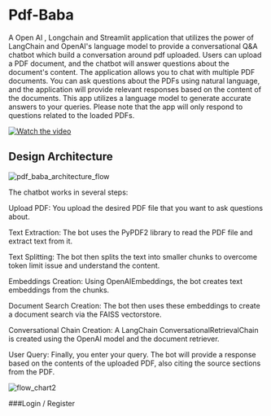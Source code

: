 # Pdf-Baba
A Open AI , Longchain and  Streamlit application that utilizes the power of LangChain and OpenAI's language model to provide a conversational Q&A chatbot which build a conversation around pdf uploaded. Users can upload a PDF document, and the chatbot will answer questions about the document's content. The application allows you to chat with multiple PDF documents. You can ask questions about the PDFs using natural language, and the application will provide relevant responses based on the content of the documents. This app utilizes a language model to generate accurate answers to your queries. Please note that the app will only respond to questions related to the loaded PDFs.

[![Watch the video](![pdf_baba_thumbnail](https://github.com/Tathagat017/Pdf-Baba/assets/114250830/c9686d75-cd8c-47e3-a2e1-a6b43216e63f)
)](https://vimeo.com/861875160/0104dd27d8?share=copy)

## Design Architecture
![pdf_baba_architecture_flow](https://github.com/Tathagat017/Pdf-Baba/assets/114250830/9385b5a1-a485-4cd6-8bab-add4ec7981a9)


The chatbot works in several steps:

Upload PDF: You upload the desired PDF file that you want to ask questions about.

Text Extraction: The bot uses the PyPDF2 library to read the PDF file and extract text from it.

Text Splitting: The bot then splits the text into smaller chunks to overcome token limit issue and understand the content.

Embeddings Creation: Using OpenAIEmbeddings, the bot creates text embeddings from the chunks.

Document Search Creation: The bot then uses these embeddings to create a document search via the FAISS vectorstore.

Conversational Chain Creation: A LangChain ConversationalRetrievalChain is created using the OpenAI model and the document retriever.

User Query: Finally, you enter your query. The bot will provide a response based on the contents of the uploaded PDF, also citing the source sections from the PDF.

![flow_chart2](https://github.com/Tathagat017/Pdf-Baba/assets/114250830/b8067abb-fea7-4839-82b5-42a3b9b8bb78)

###Login / Register 
